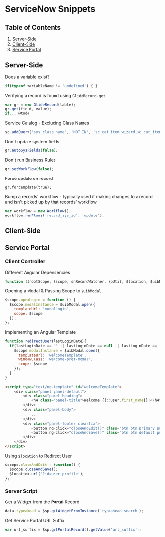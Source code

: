 # ServiceNow Snippets

## Table of Contents
1. [Server-Side](#server-side)
1. [Client-Side](#client-side)
1. [Service Portal](#service-portal)


## Server-Side
Does a variable exist?
```js
if(typeof variableName != 'undefined') { }
```

Verifying a record is found using `GlideRecord.get`
```js
var gr = new GlideRecord(table);
gr.get(field, value);
if... @todo
```

Service Catalog - Excluding Class Names
```js
sc.addQuery('sys_class_name', 'NOT IN', 'sc_cat_item_wizard,sc_cat_item_content');
```

Don't update system fields
```js
gr.autoSysFields(false);
```

Don't run Business Rules
```js
gr.setWorkflow(false);
```

Force update on record
```
gr.forceUpdate(true);
```

Bump a records' workflow - typically used if making changes to a record and isn't picked up by that records' workflow
```js
var workflow = new Workflow();
workflow.runFlows('record_sys_id', 'update');
```


## Client-Side


## Service Portal

### Client Controller
Different Angular Dependencies
```js
function ($rootScope, $scope, snRecordWatcher, spUtil, $location, $uibModal, cabrillo, $timeout, $window, $document) { /* code */ })
```

Opening a Modal & Passing Scope to `$uibModal`
```js
$scope.openLogin = function () {
  $scope.modalInstance = $uibModal.open({
    templateUrl: 'modalLogin',
    scope: $scope
  });
};
```

Implementing an Angular Template
```js
function redirectUser(lastLoginDate){
  if(lastLoginDate == '' || lastLoginDate == null || lastLoginDate == 'undefined'){
    $scope.modalInstance = $uibModal.open({
      templateUrl: 'welcomeTemplate',
      windowClass: 'welcome-pref-modal',
      scope: $scope
    });
  }
}
```

```html
<script type="text/ng-template" id="welcomeTemplate">
    <div class="panel panel-default">
        <div class="panel-heading">
            <h4 class="panel-title">Welcome {{::user.first_name}}!</h4>
        </div>
        <div class="panel-body">
            ...
        </div>
        <div class="panel-footer clearfix">
            <button ng-click="closeAndEdit()" class="btn btn-primary pull-right">No, Edit My Profile</button>
            <button ng-click="closeAndSave()" class="btn btn-default pull-right">Yes, It's Correct</button>
        </div>
    </div>
</script>
```

Using `$location` to Redirect User
```js
$scope.closeAndEdit = function() {
  $scope.closeAndSave();
  $location.url('?id=user_profile');
};
```


### Server Script
Get a Widget from the **Portal** Record
```js
data.typeahead = $sp.getWidgetFromInstance('typeahead-search');
```

Get Service Portal URL Suffix
```js
var url_suffix = $sp.getPortalRecord().getValue('url_suffix');
```
